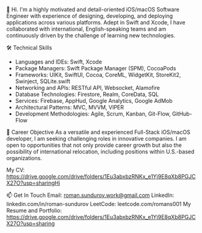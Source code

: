 👋 Hi. I'm a highly motivated and detail-oriented iOS/macOS Software Engineer with experience of designing, developing, and deploying applications across various platforms. Adept in Swift and Xcode, I have collaborated with international, English-speaking teams and am continuously driven by the challenge of learning new technologies.

🛠 Technical Skills
- Languages and IDEs: Swift, Xcode
- Package Managers: Swift Package Manager (SPM), CocoaPods
- Frameworks: UIKit, SwiftUI, Cocoa, CoreML, WidgetKit, StoreKit2, Swinject, SQLite.swift
- Networking and APIs: RESTful API, Websocket, Alamofire
- Database Technologies: Firestore, Realm, CoreData, SQL
- Services: Firebase, AppHud, Google Analytics, Google AdMob
- Architectural Patterns: MVC, MVVM, VIPER
- Development Methodologies: Agile, Scrum, Kanban, Git-Flow, GitHub-Flow

🎯 Career Objective
As a versatile and experienced Full-Stack iOS/macOS developer, I am seeking challenging roles in innovative companies. I am open to opportunities that not only provide career growth but also the possibility of international relocation, including positions within U.S.-based organizations.

My CV: https://drive.google.com/drive/folders/1Eu3abxbzRNKx_e1Yj9E8qXb8PGJCX27O?usp=sharingHi

📫 Get In Touch
Email: roman.sundurov.work@gmail.com
LinkedIn: linkedin.com/in/roman-sundurov
LeetCode: leetcode.com/romans001
My Resume and Portfolio: https://drive.google.com/drive/folders/1Eu3abxbzRNKx_e1Yj9E8qXb8PGJCX27O?usp=sharing

<!---
RomanS001/RomanS001 is a ✨ special ✨ repository because its `README.md` (this file) appears on your GitHub profile.
You can click the Preview link to take a look at your changes.
--->
